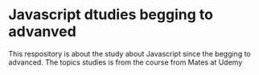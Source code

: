 # Javascript dtudies begging to advanved
This respository is about the study about Javascript since the begging to advanced. The topics studies is from the course from Mates at Udemy
